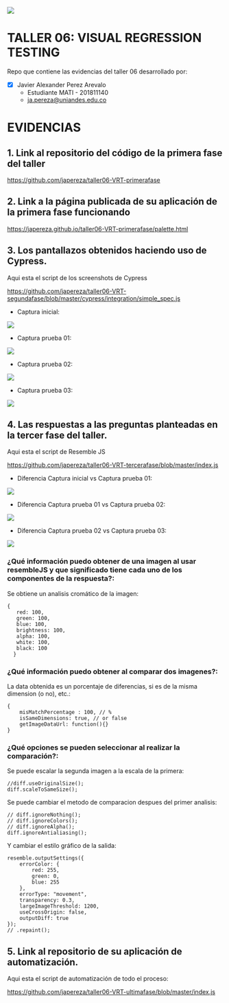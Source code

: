 ![](/common/images/logo-uniandes.png)

# TALLER 06: VISUAL REGRESSION TESTING

Repo que contiene las evidencias del taller 06 desarrollado por:

- [x] Javier Alexander Perez Arevalo
    - Estudiante MATI - 201811140
    - ja.pereza@uniandes.edu.co

# EVIDENCIAS

## 1. Link al repositorio del código de la primera fase del taller

https://github.com/japereza/taller06-VRT-primerafase


## 2. Link a la página publicada de su aplicación de la primera fase funcionando

https://japereza.github.io/taller06-VRT-primerafase/palette.html


## 3. Los pantallazos obtenidos haciendo uso de Cypress.

Aqui esta el script de los screenshots de Cypress

https://github.com/japereza/taller06-VRT-segundafase/blob/master/cypress/integration/simple_spec.js

* Captura inicial:

![](https://github.com/japereza/taller06-VRT-segundafase/blob/master/cypress/screenshots/simple_spec.js/CapturaInicial%20(1).png)

* Captura prueba 01:

![](https://github.com/japereza/taller06-VRT-segundafase/blob/master/cypress/screenshots/simple_spec.js/CapturaPrueba01%20(1).png)

* Captura prueba 02:

![](https://github.com/japereza/taller06-VRT-segundafase/blob/master/cypress/screenshots/simple_spec.js/CapturaPrueba02%20(1).png)

* Captura prueba 03:

![](https://github.com/japereza/taller06-VRT-segundafase/blob/master/cypress/screenshots/simple_spec.js/CapturaPrueba03%20(1).png)


## 4. Las respuestas a las preguntas planteadas en la tercer fase del taller.

Aqui esta el script de Resemble JS

https://github.com/japereza/taller06-VRT-tercerafase/blob/master/index.js

* Diferencia Captura inicial vs Captura prueba 01:

![](https://github.com/japereza/taller06-VRT-tercerafase/blob/master/Diferencia%20Prueba%201.png)

* Diferencia Captura prueba 01 vs Captura prueba 02:

![](https://github.com/japereza/taller06-VRT-tercerafase/blob/master/Diferencia%20Prueba%202.png)

* Diferencia Captura prueba 02 vs Captura prueba 03:

![](https://github.com/japereza/taller06-VRT-tercerafase/blob/master/Diferencia%20Prueba%203.png)

### ¿Qué información puedo obtener de una imagen al usar resembleJS y que significado tiene cada uno de los componentes de la respuesta?:

Se obtiene un analisis cromático de la imagen:
```
{
   red: 100,
   green: 100,
   blue: 100,
   brightness: 100,
   alpha: 100,
   white: 100,
   black: 100
  }
```

### ¿Qué información puedo obtener al comparar dos imagenes?:

La data obtenida es un porcentaje de diferencias, si es de la misma dimension (o no), etc.:
```
{
    misMatchPercentage : 100, // %
    isSameDimensions: true, // or false
    getImageDataUrl: function(){} 
}
```

### ¿Qué opciones se pueden seleccionar al realizar la comparación?:

Se puede escalar la segunda imagen a la escala de la primera:
```
//diff.useOriginalSize();
diff.scaleToSameSize();
```

Se puede cambiar el metodo de comparacion despues del primer analisis:
```
// diff.ignoreNothing();
// diff.ignoreColors();
// diff.ignoreAlpha();
diff.ignoreAntialiasing();
```

Y cambiar el estilo gráfico de la salida:
```
resemble.outputSettings({
    errorColor: {
        red: 255,
        green: 0,
        blue: 255
    },
    errorType: "movement",
    transparency: 0.3,
    largeImageThreshold: 1200,
    useCrossOrigin: false,
    outputDiff: true
});
// .repaint();
```

## 5. Link al repositorio de su aplicación de automatización.

Aqui esta el script de automatización de todo el proceso:

https://github.com/japereza/taller06-VRT-ultimafase/blob/master/index.js
